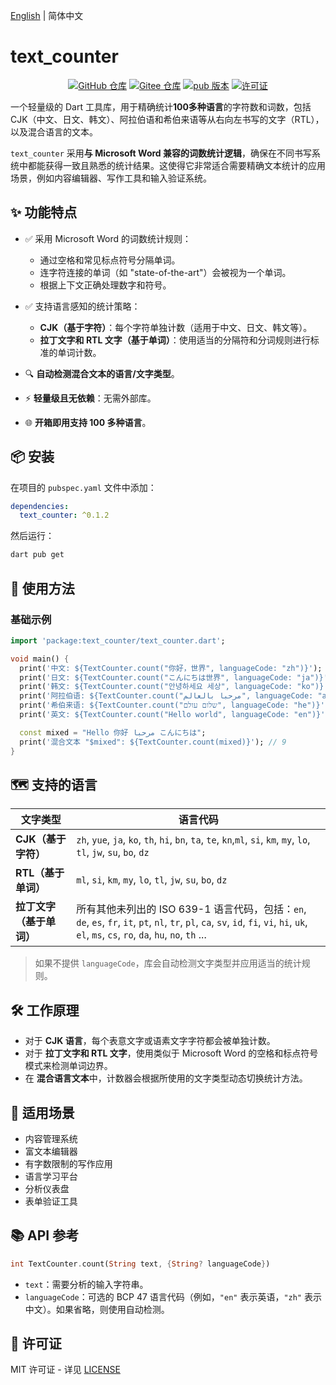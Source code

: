 [English](README.md) | 简体中文
# text_counter

<p align="center">
    <a href="https://github.com/hexwarrior6/text_counter"><img alt="GitHub 仓库" src="https://img.shields.io/github/last-commit/hexwarrior6/text_counter?logo=github"></a>
    <a href="https://gitee.com/HexWarrior6/text_counter"><img alt="Gitee 仓库" src="https://img.shields.io/badge/Gitee-repo-red?logo=gitee"></a>
    <a href="https://pub.dev/packages/text_counter"><img alt="pub 版本" src="https://img.shields.io/pub/v/text_counter?logo=dart"></a>
    <a href="https://github.com/hexwarrior6/text_counter/blob/master/LICENSE"><img alt="许可证" src="https://img.shields.io/github/license/hexwarrior6/text_counter.svg?color=blue"></a>
</p>

一个轻量级的 Dart 工具库，用于精确统计**100多种语言**的字符数和词数，包括 CJK（中文、日文、韩文）、阿拉伯语和希伯来语等从右向左书写的文字（RTL），以及混合语言的文本。

`text_counter` 采用**与 Microsoft Word 兼容的词数统计逻辑**，确保在不同书写系统中都能获得一致且熟悉的统计结果。这使得它非常适合需要精确文本统计的应用场景，例如内容编辑器、写作工具和输入验证系统。

## ✨ 功能特点

- ✅ 采用 Microsoft Word 的词数统计规则：
  - 通过空格和常见标点符号分隔单词。
  - 连字符连接的单词（如 "state-of-the-art"）会被视为一个单词。
  - 根据上下文正确处理数字和符号。

- ✅ 支持语言感知的统计策略：
  - **CJK（基于字符）**：每个字符单独计数（适用于中文、日文、韩文等）。
  - **拉丁文字和 RTL 文字（基于单词）**：使用适当的分隔符和分词规则进行标准的单词计数。

- 🔍 **自动检测混合文本的语言/文字类型**。

- ⚡ **轻量级且无依赖**：无需外部库。

- 🌐 **开箱即用支持 100 多种语言**。

## 📦 安装

在项目的 `pubspec.yaml` 文件中添加：

```yaml
dependencies:
  text_counter: ^0.1.2
```

然后运行：

```bash
dart pub get
```

## 🧪 使用方法

### 基础示例

```dart
import 'package:text_counter/text_counter.dart';

void main() {
  print('中文: ${TextCounter.count("你好，世界", languageCode: "zh")}'); // 5
  print('日文: ${TextCounter.count("こんにちは世界", languageCode: "ja")}'); // 7
  print('韩文: ${TextCounter.count("안녕하세요 세상", languageCode: "ko")}'); // 7
  print('阿拉伯语: ${TextCounter.count("مرحبا بالعالم", languageCode: "ar")}'); // 2
  print('希伯来语: ${TextCounter.count("שלום עולם", languageCode: "he")}'); // 2
  print('英文: ${TextCounter.count("Hello world", languageCode: "en")}'); // 2

  const mixed = "Hello 你好 مرحبا こんにちは";
  print('混合文本 "$mixed": ${TextCounter.count(mixed)}'); // 9
}
```

## 🗺️ 支持的语言

| 文字类型           | 语言代码                                                                                                                                                                          |
|----------------|-------------------------------------------------------------------------------------------------------------------------------------------------------------------------------|
| **CJK（基于字符）**  | `zh`, `yue`, `ja`, `ko`, `th`, `hi`, `bn`, `ta`, `te`, `kn`,`ml`, `si`, `km`, `my`, `lo`, `tl`, `jw`, `su`, `bo`, `dz`                                                        |
| **RTL（基于单词）**  | `ml`, `si`, `km`, `my`, `lo`, `tl`, `jw`, `su`, `bo`, `dz`                                                                                                                    |
| **拉丁文字（基于单词）** | 所有其他未列出的 ISO 639-1 语言代码，包括：`en`, `de`, `es`, `fr`, `it`, `pt`, `nl`, `tr`, `pl`, `ca`, `sv`, `id`, `fi`, `vi`, `hi`, `uk`, `el`, `ms`, `cs`, `ro`, `da`, `hu`, `no`, `th` ... |

> 如果不提供 `languageCode`，库会自动检测文字类型并应用适当的统计规则。

## 🛠️ 工作原理

- 对于 **CJK 语言**，每个表意文字或语素文字字符都会被单独计数。
- 对于 **拉丁文字和 RTL 文字**，使用类似于 Microsoft Word 的空格和标点符号模式来检测单词边界。
- 在 **混合语言文本**中，计数器会根据所使用的文字类型动态切换统计方法。

## 🧩 适用场景

- 内容管理系统
- 富文本编辑器
- 有字数限制的写作应用
- 语言学习平台
- 分析仪表盘
- 表单验证工具

## 📚 API 参考

```dart
int TextCounter.count(String text, {String? languageCode})
```

- `text`：需要分析的输入字符串。
- `languageCode`：可选的 BCP 47 语言代码（例如，`"en"` 表示英语，`"zh"` 表示中文）。如果省略，则使用自动检测。

## 📎 许可证

MIT 许可证 - 详见 [LICENSE](LICENSE)
